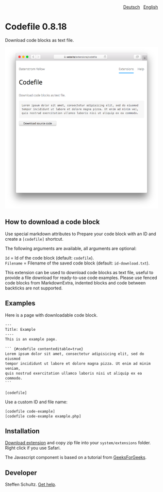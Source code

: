 <p align="right"><a href="README-de.md">Deutsch</a> &nbsp; <a href="README.md">English</a></p>

# Codefile 0.8.18

Download code blocks as text file.

<p align="center"><img src="codefile-screenshot.png?raw=true" alt="Screenshot"></p>

## How to download a code block

Use special markdown attributes to Prepare your code block with an ID and create a `[codefile]` shortcut. 

The following arguments are available, all arguments are optional:
 
`Id` = Id of the code block (default: `codefile`).  
`Filename` = Filename of the saved code block (default: `id-download.txt`).  

This extension can be used to download code blocks as text file, useful to provide a file download for ready-to-use code examples. Please use fenced code blocks from MarkdownExtra, indented blocks and code between backticks are not supported. 

## Examples

Here is a page with downloadable code block.

    ---
    Title: Example
    ----
    This is an example page. 
    
    ``` {#codefile contenteditable=true}
    Lorem ipsum dolor sit amet, consectetur adipisicing elit, sed do eiusmod 
    tempor incididunt ut labore et dolore magna pizza. Ut enim ad minim veniam, 
    quis nostrud exercitation ullamco laboris nisi ut aliquip ex ea commodo. 
    ```

    [codefile]

Use a custom ID and file name:

    [codefile code-example]
    [codefile code-example example.php]

## Installation

[Download extension](https://github.com/datenstrom/yellow-extensions/raw/master/downloads/codefile.zip) and copy zip file into your `system/extensions` folder. Right click if you use Safari.

The Javascript component is based on a tutorial from [GeeksForGeeks](https://www.geeksforgeeks.org/how-to-trigger-a-file-download-when-clicking-an-html-button-or-javascript/). 

## Developer

Steffen Schultz. [Get help](https://github.com/schulle4u/yellow-extensions-schulle4u/issues).
